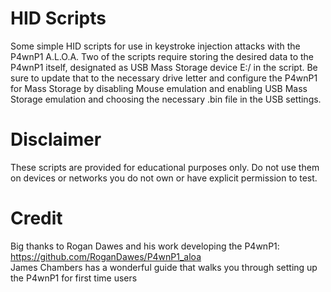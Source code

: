 # HID Scripts  
Some simple HID scripts for use in keystroke injection attacks with the P4wnP1 A.L.O.A. Two of the scripts require storing the desired data to the P4wnP1 itself, designated as USB Mass Storage device E:/ in the script. Be sure to update that to the necessary drive letter and configure the P4wnP1 for Mass Storage by disabling Mouse emulation and enabling USB Mass Storage emulation and choosing the necessary .bin file in the USB settings.  
# Disclaimer  
These scripts are provided for educational purposes only. Do not use them on devices or networks you do not own or have explicit permission to test.  
# Credit  
Big thanks to Rogan Dawes and his work developing the P4wnP1: https://github.com/RoganDawes/P4wnP1_aloa  
James Chambers has a wonderful guide that walks you through setting up the P4wnP1 for first time users
